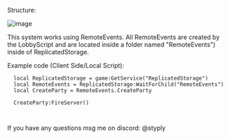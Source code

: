 
Structure:

![image](https://github.com/STyPLy/Roblox/assets/87618871/118521ba-0e6a-43e0-9e3b-e850c7a2124f)


This system works using RemoteEvents. All RemoteEvents are created by the LobbyScript and are located inside a folder named "RemoteEvents") inside of ReplicatedStorage.

Example code (Client Side/Local Script):
```
  local ReplicatedStorage = game:GetService("ReplicatedStorage")
  local RemoteEvents = ReplicatedStorage:WaitForChild("RemoteEvents")
  local CreateParty = RemoteEvents.CreateParty

  CreateParty:FireServer()

  
```

If you have any questions msg me on discord: @styply
